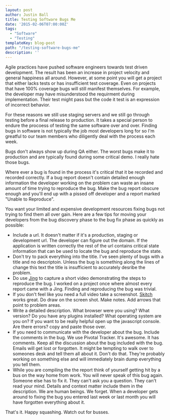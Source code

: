 ```yaml
---
layout: post
author: Justin Ball
title: Testing Software Bugs Me
date: '2015-02-06T07:00:00Z'
tags:
  - "Software"
  - "Testing"
templateKey: blog-post
path: "/testing-software-bugs-me"
description: ''
---
```


<p>Agile practices have pushed software engineers towards test driven development. The result has been an increase
in project velocity and general happiness all around. However, at some point you will get a project that either
lacks tests or has insufficient test coverage. Even on projects that have 100% coverage bugs will still manifest
themselves. For example, the developer may have misunderstood the requirment during implementation. Their test
might pass but the code it test is an expression of incorrect behavior.</p>

<p>For these reasons we still use staging servers and we still go through testing before a final release to 
production. It takes a special person to endure the procoess of testing the same software over and over. 
Finding bugs in software is not typically the job most developers long for so I'm greatful to our team
members who diligently deal with the process each week.</p>

<p>Bugs don't always show up during QA either. The worst bugs make it to production and are typically found
during some critical demo. I really hate those bugs.</p>

<p>Where ever a bug is found in the process it's critical that it be recorded and recorded correctly.
  If a bug report doesn't contain detailed enough information the developer working on the problem can waste
  an insane amount of time trying to reproduce the bug. Make the bug report obscure enough and you'll end up with a
  pissed off developer and a report marked "Unable to Reproduce".
</p>

<p>You want your limited and expensive development resources fixing bugs not trying to find them all over gain. 
Here are a few tips for moving your developers from the bug discovery phase to the bug fix phase as quickly as
possible:</p>

<ul>
  <li>Include a url. It doesn't matter if it's a production, staging or development url. The developer can
  figure out the domain. If the application is written correctly the rest of the url contains critical state
  information that can be used to locate the bug and reproduce the state.</li>
  <li>Don't try to pack everything into the title. I've seen plenty of bugs with a title and no descriptoin. Unless the 
  bug is something along the lines of change this text the title is insufficient to accurately desribe the problem.</li>
  <li>Do use <a href="http://www.techsmith.com/jing.html">Jing</a> to capture a short video demonstrating the steps to
    reproduce the bug. I worked on a project once where almost every report came with a Jing. Finding and reproducing
    the bug was trivial.</li>
  <li>If you don't feel like you need a full video take a screenshot. <a href="https://evernote.com/skitch/">Skitch</a> 
    works great. Do draw on the screen shot. Make notes. Add arrows that point to problem areas.
  </li>
  <li>Write a detailed description. What browser were you using? What version? Do you have any plugins installed?
  What operating system are you on? If you want to be really helpful open up the javascript console. Are there errors?
  copy and paste those over.
  </li>
  <li>If you need to communicate with the developer about the bug. Include the comments in the bug. We use Pivotal Tracker.
  It's awesome. It has comments. Keep all the discussion about the bug included with the bug. Emails will get lost or forgotten.
  It might be tempting to walk over to someones desk and tell them all about it. Don't do that. They're probably working on 
  something else and will immediately brain dump everything you tell them.
  </li>
  <li>
    While you are compiling the the report think of yourself getting hit by a bus on the way home from work. You will
    never speak of this bug again. Someone else has to fix it. They can't ask you a question. They can't read your mind.
    Details and context matter include them in the description. We are human beings. We forget. When a developer gets around
    to fixing the bug you entered last week or last month you will have forgotten everything about it.
  </li>
</ul>

<p>That's it. Happy squashing. Watch out for busses.</p>
